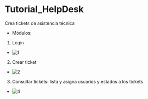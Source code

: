 # Tutorial_HelpDesk

Crea tickets de asistencia técnica
- Módulos: 
1. Login
 - ![1](https://user-images.githubusercontent.com/37028794/140835373-9fb2c9da-af74-4ddc-a91b-7170219544ca.PNG)
2. Crear ticket
- ![2](https://user-images.githubusercontent.com/37028794/140835403-2d206d65-a79c-4b4a-a808-ee4f3955d5d0.PNG)
3. Consultar tickets: lista y asigna usuarios y estados a los tickets 
- ![4](https://user-images.githubusercontent.com/37028794/140835513-083b043a-8b28-4da5-adf6-48f65b9fee27.PNG)
